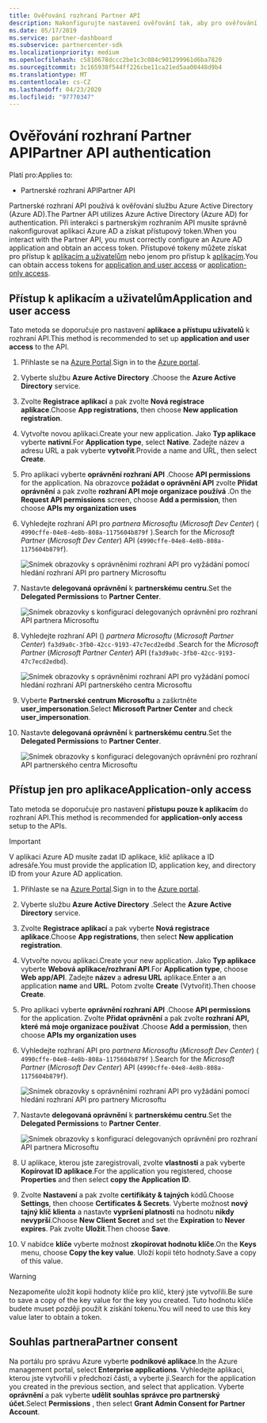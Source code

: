 ```yaml
---
title: Ověřování rozhraní Partner API
description: Nakonfigurujte nastavení ověřování tak, aby pro ověřování používalo partnerské rozhraní API se službou Azure AD.
ms.date: 05/17/2019
ms.service: partner-dashboard
ms.subservice: partnercenter-sdk
ms.localizationpriority: medium
ms.openlocfilehash: c5810678dccc2be1c3c084c901299961d6ba7820
ms.sourcegitcommit: 3c165938f544ff226cbe11ca21ed5aa00448d9b4
ms.translationtype: MT
ms.contentlocale: cs-CZ
ms.lasthandoff: 04/23/2020
ms.locfileid: "97770347"
---
```

# <a name="partner-api-authentication"></a><span data-ttu-id="f91a7-103">Ověřování rozhraní Partner API</span><span class="sxs-lookup"><span data-stu-id="f91a7-103">Partner API authentication</span></span>

<span data-ttu-id="f91a7-104">Platí pro:</span><span class="sxs-lookup"><span data-stu-id="f91a7-104">Applies to:</span></span>

- <span data-ttu-id="f91a7-105">Partnerské rozhraní API</span><span class="sxs-lookup"><span data-stu-id="f91a7-105">Partner API</span></span>

<span data-ttu-id="f91a7-106">Partnerské rozhraní API používá k ověřování službu Azure Active Directory (Azure AD).</span><span class="sxs-lookup"><span data-stu-id="f91a7-106">The Partner API utilizes Azure Active Directory (Azure AD) for authentication.</span></span> <span data-ttu-id="f91a7-107">Při interakci s partnerským rozhraním API musíte správně nakonfigurovat aplikaci Azure AD a získat přístupový token.</span><span class="sxs-lookup"><span data-stu-id="f91a7-107">When you interact with the Partner API, you must correctly configure an Azure AD application and obtain an access token.</span></span> <span data-ttu-id="f91a7-108">Přístupové tokeny můžete získat pro přístup k [aplikacím a uživatelům](#application-and-user-access) nebo jenom pro přístup k [aplikacím](#application-only-access).</span><span class="sxs-lookup"><span data-stu-id="f91a7-108">You can obtain access tokens for [application and user access](#application-and-user-access) or [application-only access](#application-only-access).</span></span>

## <a name="application-and-user-access"></a><span data-ttu-id="f91a7-109">Přístup k aplikacím a uživatelům</span><span class="sxs-lookup"><span data-stu-id="f91a7-109">Application and user access</span></span>

<span data-ttu-id="f91a7-110">Tato metoda se doporučuje pro nastavení **aplikace a přístupu uživatelů** k rozhraní API.</span><span class="sxs-lookup"><span data-stu-id="f91a7-110">This method is recommended to set up **application and user access** to the API.</span></span>

1. <span data-ttu-id="f91a7-111">Přihlaste se na [Azure Portal](https://portal.azure.com/).</span><span class="sxs-lookup"><span data-stu-id="f91a7-111">Sign in to the [Azure portal](https://portal.azure.com/).</span></span>
2. <span data-ttu-id="f91a7-112">Vyberte službu **Azure Active Directory** .</span><span class="sxs-lookup"><span data-stu-id="f91a7-112">Choose the **Azure Active Directory** service.</span></span>
3. <span data-ttu-id="f91a7-113">Zvolte **Registrace aplikací** a pak zvolte **Nová registrace aplikace**.</span><span class="sxs-lookup"><span data-stu-id="f91a7-113">Choose **App registrations**, then choose **New application registration**.</span></span>
4. <span data-ttu-id="f91a7-114">Vytvořte novou aplikaci.</span><span class="sxs-lookup"><span data-stu-id="f91a7-114">Create your new application.</span></span> <span data-ttu-id="f91a7-115">Jako **Typ aplikace** vyberte **nativní**.</span><span class="sxs-lookup"><span data-stu-id="f91a7-115">For **Application type**, select **Native**.</span></span> <span data-ttu-id="f91a7-116">Zadejte název a adresu URL a pak vyberte **vytvořit**.</span><span class="sxs-lookup"><span data-stu-id="f91a7-116">Provide a name and URL, then select **Create**.</span></span>
5. <span data-ttu-id="f91a7-117">Pro aplikaci vyberte **oprávnění rozhraní API** .</span><span class="sxs-lookup"><span data-stu-id="f91a7-117">Choose **API permissions** for the application.</span></span> <span data-ttu-id="f91a7-118">Na obrazovce **požádat o oprávnění API** zvolte **Přidat oprávnění** a pak zvolte **rozhraní API moje organizace používá** .</span><span class="sxs-lookup"><span data-stu-id="f91a7-118">On the **Request API permissions** screen, choose **Add a permission**, then choose **APIs my organization uses**</span></span>
6. <span data-ttu-id="f91a7-119">Vyhledejte rozhraní API pro *partnera Microsoftu* (*Microsoft Dev Center*) ( `4990cffe-04e8-4e8b-808a-1175604b879f` ).</span><span class="sxs-lookup"><span data-stu-id="f91a7-119">Search for the *Microsoft Partner* (*Microsoft Dev Center*) API (`4990cffe-04e8-4e8b-808a-1175604b879f`).</span></span>

    ![Snímek obrazovky s oprávněními rozhraní API pro vyžádání pomocí hledání rozhraní API pro partnery Microsoftu](../images/SearchGatewayApi.png)

7. <span data-ttu-id="f91a7-121">Nastavte **delegovaná oprávnění** k **partnerskému centru**.</span><span class="sxs-lookup"><span data-stu-id="f91a7-121">Set the **Delegated Permissions** to **Partner Center**.</span></span>

    ![Snímek obrazovky s konfigurací delegovaných oprávnění pro rozhraní API partnera Microsoftu](../images/SelectUserPermission.png)
    
8. <span data-ttu-id="f91a7-123">Vyhledejte rozhraní API () *partnera Microsoftu* (*Microsoft Partner Center*) `fa3d9a0c-3fb0-42cc-9193-47c7ecd2edbd` .</span><span class="sxs-lookup"><span data-stu-id="f91a7-123">Search for the *Microsoft Partner* (*Microsoft Partner Center*) API (`fa3d9a0c-3fb0-42cc-9193-47c7ecd2edbd`).</span></span>

    ![Snímek obrazovky s oprávněními rozhraní API pro vyžádání pomocí hledání rozhraní API partnerského centra Microsoftu](../images/SearchPCApi.png)
    
9. <span data-ttu-id="f91a7-125">Vyberte **Partnerské centrum Microsoftu** a zaškrtněte **user_impersonation**.</span><span class="sxs-lookup"><span data-stu-id="f91a7-125">Select **Microsoft Partner Center** and check **user_impersonation**.</span></span>

10. <span data-ttu-id="f91a7-126">Nastavte **delegovaná oprávnění** k **partnerskému centru**.</span><span class="sxs-lookup"><span data-stu-id="f91a7-126">Set the **Delegated Permissions** to **Partner Center**.</span></span>

    ![Snímek obrazovky s konfigurací delegovaných oprávnění pro rozhraní API partnerského centra Microsoftu](../images/SelectPCUserPermission.png)

## <a name="application-only-access"></a><span data-ttu-id="f91a7-128">Přístup jen pro aplikace</span><span class="sxs-lookup"><span data-stu-id="f91a7-128">Application-only access</span></span>

<span data-ttu-id="f91a7-129">Tato metoda se doporučuje pro nastavení **přístupu pouze k aplikacím** do rozhraní API.</span><span class="sxs-lookup"><span data-stu-id="f91a7-129">This method is recommended for **application-only access** setup to the APIs.</span></span>

> [!IMPORTANT]
> <span data-ttu-id="f91a7-130">V aplikaci Azure AD musíte zadat ID aplikace, klíč aplikace a ID adresáře.</span><span class="sxs-lookup"><span data-stu-id="f91a7-130">You must provide the application ID, application key, and directory ID from your Azure AD application.</span></span>

1. <span data-ttu-id="f91a7-131">Přihlaste se na [Azure Portal](https://portal.azure.com/).</span><span class="sxs-lookup"><span data-stu-id="f91a7-131">Sign in to the [Azure portal](https://portal.azure.com/).</span></span>
2. <span data-ttu-id="f91a7-132">Vyberte službu **Azure Active Directory** .</span><span class="sxs-lookup"><span data-stu-id="f91a7-132">Select the **Azure Active Directory** service.</span></span>
3. <span data-ttu-id="f91a7-133">Zvolte **Registrace aplikací** a pak vyberte **Nová registrace aplikace**.</span><span class="sxs-lookup"><span data-stu-id="f91a7-133">Choose **App registrations**, then select **New application registration**.</span></span>
4. <span data-ttu-id="f91a7-134">Vytvořte novou aplikaci.</span><span class="sxs-lookup"><span data-stu-id="f91a7-134">Create your new application.</span></span> <span data-ttu-id="f91a7-135">Jako **Typ aplikace** vyberte **Webová aplikace/rozhraní API**.</span><span class="sxs-lookup"><span data-stu-id="f91a7-135">For **Application type**, choose **Web app/API**.</span></span> <span data-ttu-id="f91a7-136">Zadejte **název** a **adresu URL** aplikace.</span><span class="sxs-lookup"><span data-stu-id="f91a7-136">Enter a an application **name** and **URL**.</span></span> <span data-ttu-id="f91a7-137">Potom zvolte **Create** (Vytvořit).</span><span class="sxs-lookup"><span data-stu-id="f91a7-137">Then choose **Create**.</span></span>
5. <span data-ttu-id="f91a7-138">Pro aplikaci vyberte **oprávnění rozhraní API** .</span><span class="sxs-lookup"><span data-stu-id="f91a7-138">Choose **API permissions** for the application.</span></span> <span data-ttu-id="f91a7-139">Zvolte **Přidat oprávnění** a pak zvolte **rozhraní API, které má moje organizace používat** .</span><span class="sxs-lookup"><span data-stu-id="f91a7-139">Choose **Add a permission**, then choose **APIs my organization uses**</span></span>
6. <span data-ttu-id="f91a7-140">Vyhledejte rozhraní API pro *partnera Microsoftu* (*Microsoft Dev Center*) ( `4990cffe-04e8-4e8b-808a-1175604b879f` ).</span><span class="sxs-lookup"><span data-stu-id="f91a7-140">Search for the *Microsoft Partner* (*Microsoft Dev Center*) API (`4990cffe-04e8-4e8b-808a-1175604b879f`).</span></span>

    ![Snímek obrazovky s oprávněními rozhraní API pro vyžádání pomocí hledání rozhraní API pro partnery Microsoftu](../images/SearchGatewayApi.png)

7. <span data-ttu-id="f91a7-142">Nastavte **delegovaná oprávnění** k **partnerskému centru**.</span><span class="sxs-lookup"><span data-stu-id="f91a7-142">Set the **Delegated Permissions** to **Partner Center**.</span></span>

    ![Snímek obrazovky s konfigurací delegovaných oprávnění pro rozhraní API partnera Microsoftu](../images/SelectUserPermission.png)

8. <span data-ttu-id="f91a7-144">U aplikace, kterou jste zaregistrovali, zvolte **vlastnosti** a pak vyberte **Kopírovat ID aplikace**.</span><span class="sxs-lookup"><span data-stu-id="f91a7-144">For the application you registered, choose **Properties** and then select **copy the Application ID**.</span></span>
9. <span data-ttu-id="f91a7-145">Zvolte **Nastavení** a pak zvolte **certifikáty & tajných** kódů.</span><span class="sxs-lookup"><span data-stu-id="f91a7-145">Choose **Settings**, then choose **Certificates & Secrets**.</span></span> <span data-ttu-id="f91a7-146">Vyberte možnost **nový tajný klíč klienta** a nastavte **vypršení platnosti**  na hodnotu **nikdy nevyprší**.</span><span class="sxs-lookup"><span data-stu-id="f91a7-146">Choose **New Client Secret** and set the **Expiration**  to **Never expires**.</span></span> <span data-ttu-id="f91a7-147">Pak zvolte **Uložit**.</span><span class="sxs-lookup"><span data-stu-id="f91a7-147">Then choose **Save**.</span></span>
10. <span data-ttu-id="f91a7-148">V nabídce **klíče** vyberte možnost **zkopírovat hodnotu klíče**.</span><span class="sxs-lookup"><span data-stu-id="f91a7-148">On the **Keys** menu, choose **Copy the key value**.</span></span> <span data-ttu-id="f91a7-149">Uloží kopii této hodnoty.</span><span class="sxs-lookup"><span data-stu-id="f91a7-149">Save a copy of this value.</span></span>

> [!WARNING]
> <span data-ttu-id="f91a7-150">Nezapomeňte uložit kopii hodnoty klíče pro klíč, který jste vytvořili.</span><span class="sxs-lookup"><span data-stu-id="f91a7-150">Be sure to save a copy of the key value for the key you created.</span></span> <span data-ttu-id="f91a7-151">Tuto hodnotu klíče budete muset později použít k získání tokenu.</span><span class="sxs-lookup"><span data-stu-id="f91a7-151">You will need to use this key value later to obtain a token.</span></span>

## <a name="partner-consent"></a><span data-ttu-id="f91a7-152">Souhlas partnera</span><span class="sxs-lookup"><span data-stu-id="f91a7-152">Partner consent</span></span>

<span data-ttu-id="f91a7-153">Na portálu pro správu Azure vyberte **podnikové aplikace**.</span><span class="sxs-lookup"><span data-stu-id="f91a7-153">In the Azure management portal, select **Enterprise applications**.</span></span> <span data-ttu-id="f91a7-154">Vyhledejte aplikaci, kterou jste vytvořili v předchozí části, a vyberte ji.</span><span class="sxs-lookup"><span data-stu-id="f91a7-154">Search for the application you created in the previous section, and select that application.</span></span> <span data-ttu-id="f91a7-155">Vyberte **oprávnění** a pak vyberte **udělit souhlas správce pro partnerský účet**.</span><span class="sxs-lookup"><span data-stu-id="f91a7-155">Select **Permissions** , then select **Grant Admin Consent for Partner Account**.</span></span>
